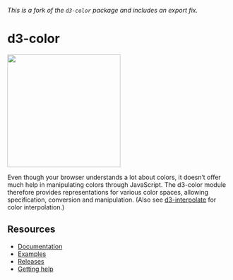 _This is a fork of the `d3-color` package and includes an export fix._

# d3-color

<a href="https://d3js.org"><img src="https://github.com/d3/d3/raw/main/docs/public/logo.svg" width="256" height="256"></a>

Even though your browser understands a lot about colors, it doesn’t offer much help in manipulating colors through JavaScript. The d3-color module therefore provides representations for various color spaces, allowing specification, conversion and manipulation. (Also see [d3-interpolate](https://github.com/d3/d3-interpolate) for color interpolation.)

## Resources

- [Documentation](https://d3js.org/d3-color)
- [Examples](https://observablehq.com/collection/@d3/d3-color)
- [Releases](https://github.com/d3/d3-color/releases)
- [Getting help](https://d3js.org/community)
